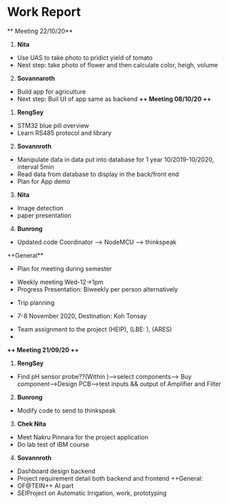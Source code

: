# Work Report
** Meeting 22/10/20**
1. **Nita**
- Use UAS to take photo to pridict yield of tomato
- Next step: take photo of flower and then calculate color, heigh, volume
2. **Sovannaroth**
- Build app for agriculture
- Next step: Buil UI of app same as backend
**++ Meeting 08/10/20 ++**
1. **RengSey**
- STM32 blue pill overview
- Learn RS485 protocol and library

2. **Sovannroth**
- Manipulate data in data put into database for 1 year 10/2019-10/2020, interval 5min
- Read data from database to display in the back/front end
- Plan for App demo
3. **Nita**
- Image detection
- paper presentation
4. **Bunrong**
- Updated code Coordinator --> NodeMCU --> thinkspeak  

++General**
- Plan for meeting during semester
 + Weekly meeting Wed-12->1pm
 + Progress Presentation: Biweekly per person alternatively
- Trip planning
 + 7-8 November 2020, Destination: Koh Tonsay
- Team assignment to the project (HEIP), (LBE: ), (ARES)
- 



**++ Meeting 21/09/20 ++**
1. **RengSey**
- Find pH sensor probe??(Within )-->select components--> Buy component-->Design PCB-->test inputs && output of Amplifier and Filter
2. **Bunrong**
- Modify code to send to thinkspeak
3. **Chek Nita**
- Meet Nakru Pinnara for the project application 
- Do lab test of IBM course
4. **Sovannroth**
- Dashboard design backend
- Project requirement detail both backend and frontend
++General:
- OF@TEIN++ AI part
- SEIProject on Automatic Irrigation, work, prototyping
